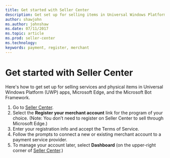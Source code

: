 ```yaml
---
title: Get started with Seller Center
description: Get set up for selling items in Universal Windows Platform (UWP) apps, Microsoft Edge, and the Microsoft Bot Framework. 
author: shawjohn
ms.author: johnshaw
ms.date: 07/11/2017
ms.topic: article
ms.prod: seller-center
ms.technology:
keywords: payment, register, merchant
---
```


# Get started with Seller Center

Here's how to get set up for selling services and physical items in Universal Windows Platform (UWP) apps, Microsoft Edge, and the Microsoft Bot Framework.

1. Go to [Seller Center](https://seller.microsoft.com).
2. Select the **Register your merchant account** link for the program of your choice. (Note: You don’t need to register on Seller Center to sell through Microsoft Edge.)
3. Enter your registration info and accept the Terms of Service.
4. Follow the prompts to connect a new or existing merchant account to a payment service provider.
5. To manage your account later, select **Dashboard** (on the upper-right corner of [Seller Center](https://seller.microsoft.com).)


